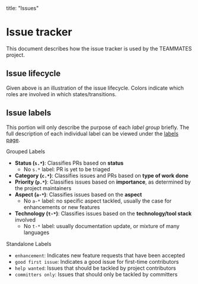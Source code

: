 <frontmatter>
  title: "Issues"
</frontmatter>

# Issue tracker

This document describes how the issue tracker is used by the TEAMMATES project.

## Issue lifecycle

<puml src="diagrams/IssueLifecycle.puml"></puml>

Given above is an illustration of the issue lifecycle.
Colors indicate which roles are involved in which states/transitions.

## Issue labels

This portion will only describe the purpose of each *label group* briefly.
The full description of each individual label can be viewed under the [labels page](https://github.com/TEAMMATES/teammates/labels).

Grouped Labels

* **Status (`s.*`)**: Classifies PRs based on **status**
  * No `s.*` label: PR is yet to be triaged
* **Category (`c.*`)**: Classifies issues and PRs based on **type of work done**
* **Priority (`p.*`)**: Classifies issues based on **importance**, as determined by the project maintainers
* **Aspect (`a-*`)**: Classifies issues based on the **aspect**
  * No `a-*` label: no specific aspect tackled, usually the case for enhancements or new features
* **Technology (`t-*`)**: Classifies issues based on the **technology/tool stack** involved
  * No `t-*` label: usually documentation update, or mixture of many languages
  
Standalone Labels

* `enhancement`: Indicates new feature requests that have been accepted
* `good first issue`: Indicates a good issue for first-time contributors
* `help wanted`: Issues that should be tackled by project contributors
* `committers only`: Issues that should only be tackled by committers
